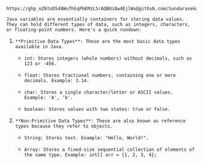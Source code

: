 ```
https://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@github.com/Sundarasekar01/Notes.git
```


`Java variables are essentially containers for storing data values. They can hold different types of data, such as integers, characters, or floating-point numbers. Here's a quick rundown:`

1. `**Primitive Data Types**: These are the most basic data types available in Java.`
    
    - `int: Stores integers (whole numbers) without decimals, such as 123 or -456.`
        
    - `float: Stores fractional numbers, containing one or more decimals. Example: 3.14.`
        
    - `char: Stores a single character/letter or ASCII values. Example: 'A', 'b'.`
        
    - `boolean: Stores values with two states: true or false.`
        
2. `**Non-Primitive Data Types**: These are also known as reference types because they refer to objects.`
    
    - `String: Stores text. Example: "Hello, World!".`
        
    - `Array: Stores a fixed-size sequential collection of elements of the same type. Example: int[] arr = {1, 2, 3, 4};`

